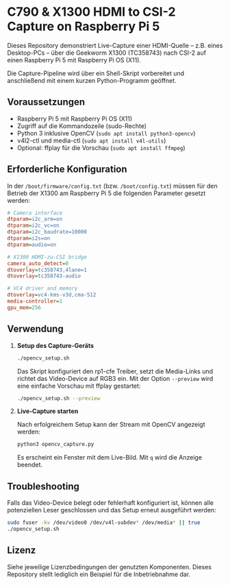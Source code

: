 # C790 & X1300 HDMI to CSI-2 Capture on Raspberry Pi 5

Dieses Repository demonstriert Live-Capture einer HDMI-Quelle – z.B. eines Desktop-PCs – über die Geekworm X1300 (TC358743) nach CSI-2 auf einen Raspberry Pi 5 mit Raspberry Pi OS (X11).

Die Capture-Pipeline wird über ein Shell-Skript vorbereitet und anschließend mit einem kurzen Python-Programm geöffnet.

## Voraussetzungen

- Raspberry Pi 5 mit Raspberry Pi OS (X11)
- Zugriff auf die Kommandozeile (sudo-Rechte)
- Python 3 inklusive OpenCV (`sudo apt install python3-opencv`)
- v4l2-ctl und media-ctl (`sudo apt install v4l-utils`)
- Optional: ffplay für die Vorschau (`sudo apt install ffmpeg`)

## Erforderliche Konfiguration

In der `/boot/firmware/config.txt` (bzw. `/boot/config.txt`) müssen für den Betrieb
der X1300 am Raspberry Pi 5 die folgenden Parameter gesetzt werden:

```ini
# Camera interface
dtparam=i2c_arm=on
dtparam=i2c_vc=on
dtparam=i2c_baudrate=10000
dtparam=i2s=on
dtparam=audio=on

# X1300 HDMI-zu-CSI bridge
camera_auto_detect=0
dtoverlay=tc358743,4lane=1
dtoverlay=tc358743-audio

# VC4 driver and memory
dtoverlay=vc4-kms-v3d,cma-512
media-controller=1
gpu_mem=256
```

## Verwendung

1. **Setup des Capture-Geräts**

   ```bash
   ./opencv_setup.sh
   ```

   Das Skript konfiguriert den rp1-cfe Treiber, setzt die Media-Links und richtet das Video-Device auf RGB3 ein.
   Mit der Option `--preview` wird eine einfache Vorschau mit ffplay gestartet:

   ```bash
   ./opencv_setup.sh --preview
   ```

2. **Live-Capture starten**

   Nach erfolgreichem Setup kann der Stream mit OpenCV angezeigt werden:

   ```bash
   python3 opencv_capture.py
   ```

   Es erscheint ein Fenster mit dem Live-Bild. Mit `q` wird die Anzeige beendet.

## Troubleshooting

Falls das Video-Device belegt oder fehlerhaft konfiguriert ist, können alle
potenziellen Leser geschlossen und das Setup erneut ausgeführt werden:

```bash
sudo fuser -kv /dev/video0 /dev/v4l-subdev* /dev/media* || true
./opencv_setup.sh
```

## Lizenz

Siehe jeweilige Lizenzbedingungen der genutzten Komponenten. Dieses Repository stellt lediglich ein Beispiel für die Inbetriebnahme dar.

